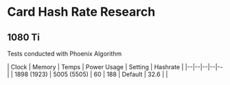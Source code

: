 # Card Hash Rate Research


## 1080 Ti

Tests conducted with Phoenix Algorithm

| Clock | Memory | Temps | Power Usage | Setting | Hashrate |
|--|--|--|--|--|
| 1898 (1923) | 5005 (5505) | 60 | 188 | Default |  32.6 |
|
